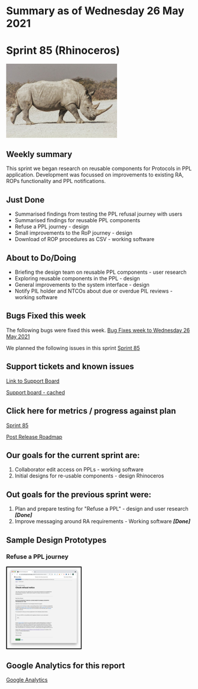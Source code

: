 # Summary as of Wednesday 26 May 2021 

# Sprint 85 (Rhinoceros)

<img width="300" alt="A white rhinocerous" title="Attrib By Rodrigo J De Marco - Imported from 500px (archived version) by the Archive Team. (detail page), CC0, https://commons.wikimedia.org/w/index.php?curid=71347103" src="graphs/rhino.png">

## Weekly summary 

This sprint we began research on reusable components for Protocols in PPL application. Development was focussed on improvements to existing RA, ROPs functionality and PPL notifications.

## Just Done
* Summarised findings from testing  the PPL refusal journey with users
* Summarised findings for reusable PPL components
* Refuse a PPL journey - design
* Small improvements to the RoP journey - design
* Download of ROP procedures as CSV - working software

## About to Do/Doing
* Briefing the design team on reusable PPL components - user research
* Exploring reusable components in the PPL - design 
* General improvements to the system interface - design
* Notify PIL holder and NTCOs about due or overdue PIL reviews - working software

## Bugs Fixed this week
The following bugs were fixed this week.
[Bug Fixes week to Wednesday 26 May 2021](graphs/bugs26052021.png)

We planned the following issues in this sprint 
[Sprint 85](graphs/sprint26052021.png)

## Support tickets and known issues
[Link to Support Board](https://collaboration.homeoffice.gov.uk/jira/secure/RapidBoard.jspa?rapidView=1717&selectedIssue=ASSB-253)

[Support board - cached](graphs/supportBoard26052021.png)

## Click here for metrics / progress against plan
[Sprint 85](graphs/progress26052021.png)

[Post Release Roadmap](graphs/roadmap26052021.png)

## Our goals for the current sprint are:
1. Collaborator edit access on PPLs - working software 
2. Initial designs for re-usable components - design Rhinoceros

## Out goals for the previous sprint were:
1. Plan and prepare testing for "Refuse a PPL" - design and user research ***[Done]***
2. Improve messaging around RA requirements - Working software ***[Done]***

## Sample Design Prototypes
### Refuse a PPL journey
<a href="graphs/proto1_26052021.png"><img src="graphs/proto1_26052021.png" alt="HTML5 Icon" width="200" style="border:2px solid black"></a>
<br>

## Google Analytics for this report
[Google Analytics](graphs/GA26052021.png)

